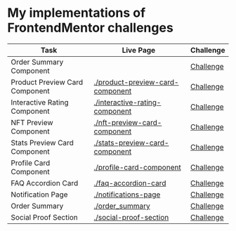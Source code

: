 # My implementations of FrontendMentor challenges

| Task | Live Page | Challenge |
|---|---|---|
| Order Summary Component        | []() | [Challenge](https://www.frontendmentor.io/challenges/order-summary-component-QlPmajDUj) |
| Product Preview Card Component | [./product-preview-card-component](./product-preview-card-component) | [Challenge](https://www.frontendmentor.io/solutions/product-preview-card-component-UytDN6E0Lg) |
| Interactive Rating Component   | [./interactive-rating-component](./interactive-rating-component) | [Challenge](https://www.frontendmentor.io/challenges/interactive-rating-component-koxpeBUmI) |
| NFT Preview Component          | [./nft-preview-card-component](./nft-preview-card-component) | [Challenge](https://www.frontendmentor.io/challenges/nft-preview-card-component-SbdUL_w0U) |
| Stats Preview Card Component   | [./stats-preview-card-component](./stats-preview-card-component) | [Challenge](https://www.frontendmentor.io/challenges/stats-preview-card-component-8JqbgoU62) |
| Profile Card Component         | [./profile-card-component](./profile-card-component) | [Challenge](https://www.frontendmentor.io/challenges/profile-card-component-cfArpWshJ) |
| FAQ Accordion Card | [./faq-accordion-card](./faq-accordion-card) | [Challenge](https://www.frontendmentor.io/challenges/faq-accordion-card-XlyjD0Oam) |
| Notification Page | [./notifications-page](./notifications-page) | [Challenge](https://www.frontendmentor.io/challenges/notifications-page-DqK5QAmKbC) |
| Order Summary | [./order_summary](./order_summary) | [Challenge](https://www.frontendmentor.io/challenges/order-summary-component-QlPmajDUj) |
| Social Proof Section | [./social-proof-section](./social-proof-section) | [Challenge](https://www.frontendmentor.io/challenges/social-proof-section-6e0qTv_bA) |
